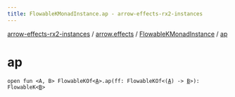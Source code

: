 ```yaml
---
title: FlowableKMonadInstance.ap - arrow-effects-rx2-instances
---
```


[arrow-effects-rx2-instances](../../index.html) / [arrow.effects](../index.html) / [FlowableKMonadInstance](index.html) / [ap](./ap.html)

# ap

`open fun <A, B> FlowableKOf<`[`A`](ap.html#A)`>.ap(ff: FlowableKOf<(`[`A`](ap.html#A)`) -> `[`B`](ap.html#B)`>): FlowableK<`[`B`](ap.html#B)`>`